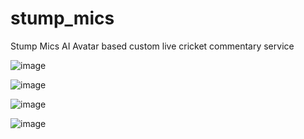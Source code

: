 # stump_mics
Stump Mics AI Avatar based custom live cricket commentary service 


![image](https://github.com/Sid1808-dev/stump_mics/assets/60344472/73437e38-1966-4b7c-b2b6-c72a33199ceb)


![image](https://github.com/Sid1808-dev/stump_mics/assets/60344472/74f436bc-95a2-4d2d-a950-01fc144773bb)


![image](https://github.com/Sid1808-dev/stump_mics/assets/60344472/bea9a180-650a-4a1a-bd2f-1920796ad4ca)


![image](https://github.com/Sid1808-dev/stump_mics/assets/60344472/76e58b4f-5871-4722-ab4a-096aa172ea16)
